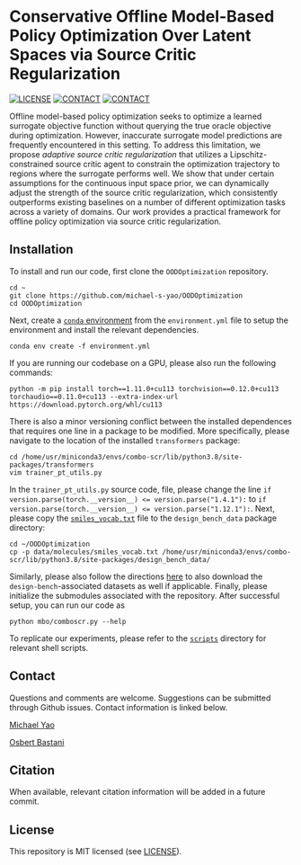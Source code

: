 # Conservative Offline Model-Based Policy Optimization Over Latent Spaces via Source Critic Regularization 

[![LICENSE](https://img.shields.io/badge/license-MIT-green.svg)](LICENSE.md)
[![CONTACT](https://img.shields.io/badge/contact-michael.yao%40pennmedicine.upenn.edu-blue)](mailto:michael.yao@pennmedicine.upenn.edu)
[![CONTACT](https://img.shields.io/badge/contact-obastani%40seas.upenn.edu-blue)](mailto:obastani@seas.upenn.edu)

Offline model-based policy optimization seeks to optimize a learned surrogate objective function without querying the true oracle objective during optimization. However, inaccurate surrogate model predictions are frequently encountered in this setting. To address this limitation, we propose *adaptive source critic regularization* that utilizes a Lipschitz-constrained source critic agent to constrain the optimization trajectory to regions where the surrogate performs well. We show that under certain assumptions for the continuous input space prior, we can dynamically adjust the strength of the source critic regularization, which consistently outperforms existing baselines on a number of different optimization tasks across a variety of domains. Our work provides a practical framework for offline policy optimization via source critic regularization.

## Installation

To install and run our code, first clone the `OODOptimization` repository.

```
cd ~
git clone https://github.com/michael-s-yao/OODOptimization
cd OODOptimization
```

Next, create a [`conda` environment](https://conda.io/projects/conda/en/latest/user-guide/tasks/manage-environments.html#creating-an-environment-from-an-environment-yml-file) from the `environment.yml` file to setup the environment and install the relevant dependencies.

```
conda env create -f environment.yml
```

If you are running our codebase on a GPU, please also run the following commands:

```
python -m pip install torch==1.11.0+cu113 torchvision==0.12.0+cu113 torchaudio==0.11.0+cu113 --extra-index-url https://download.pytorch.org/whl/cu113
```

There is also a minor versioning conflict between the installed dependences that requires one line in a package to be modified. More specifically, please navigate to the location of the installed `transformers` package:

```
cd /home/usr/miniconda3/envs/combo-scr/lib/python3.8/site-packages/transformers
vim trainer_pt_utils.py
```

In the `trainer_pt_utils.py` source code, file, please change the line `if version.parse(torch.__version__) <= version.parse("1.4.1"):` to `if version.parse(torch.__version__) <= version.parse("1.12.1"):`. Next, please copy the [`smiles_vocab.txt`](./data/molecules/smiles_vocab.txt) file to the `design_bench_data` package directory:

```
cd ~/OODOptimization
cp -p data/molecules/smiles_vocab.txt /home/usr/miniconda3/envs/combo-scr/lib/python3.8/site-packages/design_bench_data/
```

Similarly, please also follow the directions [here](https://github.com/rail-berkeley/design-bench/issues/1) to also download the `design-bench`-associated datasets as well if applicable. Finally, please initialize the submodules associated with the repository. After successful setup, you can run our code as

```
python mbo/comboscr.py --help
```

To replicate our experiments, please refer to the [`scripts`](./scripts) directory for relevant shell scripts.

## Contact

Questions and comments are welcome. Suggestions can be submitted through Github issues. Contact information is linked below.

[Michael Yao](mailto:michael.yao@pennmedicine.upenn.edu)

[Osbert Bastani](mailto:obastani@seas.upenn.edu)

## Citation

When available, relevant citation information will be added in a future commit.

## License

This repository is MIT licensed (see [LICENSE](LICENSE)).
